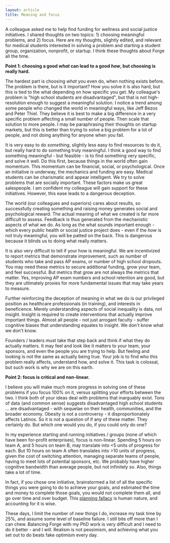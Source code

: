 ```yaml
---
layout: article
title: Meaning and focus
---
```


A colleague asked me to help find funding for wellness and social justice initiatives. I shared thoughts on two topics: 1) choosing meaningful problems, and 2) focus. Here are my thoughts, slightly edited, and relevant for medical students interested in solving a problem and starting a student group, organization, nonprofit, or startup. I think these thoughts about Forge all the time.

**Point 1: choosing a good *what* can lead to a good *how*, but choosing is really hard.**

The hardest part is choosing *what* you even do, when nothing exists before. The problem is there, but is it important? How you solve it is also hard, but this is tied to the what depending on how specific you get. My colleague's problem is "high school students are disadvantaged", but that is not high-resolution enough to suggest a meaningful solution. I notice a trend among some people who changed the world in meaningful ways, like Jeff Bezos and Peter Thiel. They believe it is best to make a big difference in a very specific problem affecting a small number of people. Then scale that solution to more people. I may be paraphrasing their thoughts on startup markets, but this is better than trying to solve a big problem for a lot of people, and not doing anything for anyone when you fail.

It is very easy to do *something*, slightly less easy to find resources to do it, but really hard to do something truly meaningful. I think a good way to find something meaningful - but feasible - is to find something very specific, and solve it well. Do this first, because things in the world  often gain momentum. This momentum can be financial, social, or psychological. Once an initiative is underway, the mechanics and funding are easy. Medical students can be charismatic and appear intelligent. We try to solve problems that are socially important. These factors make us great salespeople. I am confident my colleague will gain support for these initiatives. However, this ease leads to a dangerous deception.

The world (our colleagues and superiors) cares about results, so successfully creating something and raising money generates social and psychological reward. The actual meaning of what we created is far more difficult to assess. Feedback is thus generated from the mechanistic aspects of what we do. As long as the what sounds important enough - which every public health or social justice project does - even if the *how* is not truly meaningful, you will be patted on the back. This is dangerous because it blinds us to doing what really matters.

It is also very difficult to tell if your how is meaningful. We are incentivized to report metrics that demonstrate improvement, such as number of students who take and pass AP exams, or number of high school dropouts. You may need these metrics to secure additional funding, grow your team, and feel successful. But metrics that grow are not always the metrics that matter. Yes, improving AP exam numbers and school retention are good, but they are ultimately proxies for more fundamental issues that may take years to measure.

Further reinforcing the deception of meaning in what we do is our privileged position as healthcare professionals (in training), and interests in beneficence. Merely understanding aspects of social inequality is data, not insight. Insight is required to create interventions that actually improve important things. Almost all people - not just arrogant faculty - suffer cognitive biases that understanding equates to insight. We don't know what we don't know.

Founders / leaders must take that step back and think if what they do actually matters. It may feel and look like it matters to your team, your sponsors, and even the people you are trying to help. But feeling and looking is not the same as actually being true. Your job is to find who this problem really affects, understand how, and solve it. This task is colossal, but such work is why we are on this earth.

**Point 2: focus is critical and non-linear.**

I believe you will make much more progress in solving one of these problems if you focus 100% on it, versus splitting your efforts between the two. I think both of your ideas deal with problems that inarguably exist. Tons of data (and common sense) suggests disadvantaged high school students ... are disadvantaged - with sequelae on their health, communities, and the broader economy. Obesity is not a controversy - it disproportionately affects Latinos. So it is not a question of if any of these matter. They certainly do. But which one would you do, if you could only do one?

In my experience starting and running initiatives / groups (none of which have been for-profit enterprises), focus is non-linear. Spending 5 hours on team A, and 5 hours on team B, may translate into <5 units of progress for each. But 10 hours on team A often translates into >10 units of progress, given the cost of switching attention, managing separate teams of people, having to meet lots of potential sponsors, etc. We probably have higher cognitive bandwidth than average people, but not infinitely so. Also, things take a lot of time.

In fact, if you chose one initiative, brainstormed a list of all the specific things you were going to do to achieve your goals, and estimated the time and money to complete those goals, you would not complete them all, and go over time and over budget. This [planning fallacy](http://erikreinertsen.com/planning-fallacy/) is human nature, and accounting for it is wise.

These days, I limit the number of new things I do, increase my task time by 25%, and assume some level of baseline failure. I *still* bite off more than I can chew. Balancing Forge with my PhD work is very difficult and I need to do it better - and I will. Realism is not pessimism, and achieving what you set out to do beats fake optimism every day.
